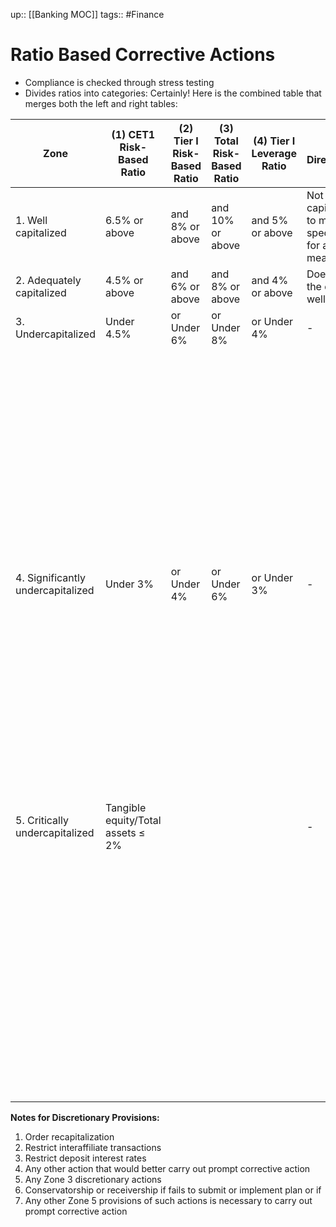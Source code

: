 up:: [[Banking MOC]]
tags:: #Finance 
# Ratio Based Corrective Actions
- Compliance is checked through stress testing
- Divides ratios into categories:
Certainly! Here is the combined table that merges both the left and right tables:

| Zone                              | (1) CET1 Risk-Based Ratio         | (2) Tier I Risk-Based Ratio | (3) Total Risk-Based Ratio | (4) Tier I Leverage Ratio | Capital Directive/Other                                                             | Mandatory Provisions                                                                       | Discretionary Provisions                                                                          |
| --------------------------------- | --------------------------------- | --------------------------- | -------------------------- | ------------------------- | ----------------------------------------------------------------------------------- | ------------------------------------------------------------------------------------------ | ------------------------------------------------------------------------------------------------- |
| 1. Well capitalized               | 6.5% or above                     | and 8% or above             | and 10% or above           | and 5% or above           | Not subject to a capital directive to meet a specific level for any capital measure | No brokered deposits except with FDIC approval                                             | -                                                                                                 |
| 2. Adequately capitalized         | 4.5% or above                     | and 6% or above             | and 8% or above            | and 4% or above           | Does not meet the definition of well capitalized                                    | No brokered deposits                                                                       | Order recapitalization                                                                            |
| 3. Undercapitalized               | Under 4.5%                        | or Under 6%                 | or Under 8%                | or Under 4%               | -                                                                                   | - Suspend dividends and management fees                                                    | 1. Restrict interaffiliate transactions                                                           |
|                                   |                                   |                             |                            |                           |                                                                                     | - Require capital restoration plan                                                         | 2. Restrict deposit interest rates                                                                |
|                                   |                                   |                             |                            |                           |                                                                                     | - Restrict asset growth                                                                    | 3. Any other action that would better carry out prompt corrective action                          |
|                                   |                                   |                             |                            |                           |                                                                                     | - Approval required for acquisitions, branching, and new activities                        |                                                                                                   |
|                                   |                                   |                             |                            |                           |                                                                                     | - No brokered deposits                                                                     |                                                                                                   |
| 4. Significantly undercapitalized | Under 3%                          | or Under 4%                 | or Under 6%                | or Under 3%               | -                                                                                   | Same as for Zone 3                                                                         | 1. Any Zone 3 discretionary actions                                                               |
|                                   |                                   |                             |                            |                           |                                                                                     | Order recapitalization\*                                                                   | 2. Conservatorship or receivership if fails to submit or implement plan or if                     |
|                                   |                                   |                             |                            |                           |                                                                                     |                                                                                            | 3. Any other Zone 5 provisions of such actions is necessary to carry out prompt corrective action |
| 5. Critically undercapitalized    | Tangible equity/Total assets ≤ 2% |                             |                            |                           | -                                                                                   | - Same as for Zone 4                                                                       | - Restrict interaffiliate transactions\*                                                          |
|                                   |                                   |                             |                            |                           |                                                                                     | - Restrict deposit interest rates\*                                                        | - Restrict deposit interest rates\*                                                               |
|                                   |                                   |                             |                            |                           |                                                                                     | - Pay off officers restricted                                                              |                                                                                                   |
|                                   |                                   |                             |                            |                           |                                                                                     | - Receiver/conservator within 90 days\*                                                    |                                                                                                   |
|                                   |                                   |                             |                            |                           |                                                                                     | - Receive FDIC plan if Zone 5 for four quarters after becoming critically undercapitalized |                                                                                                   |
|                                   |                                   |                             |                            |                           |                                                                                     | - Suspend payments on subordinated debt\*                                                  |                                                                                                   |
|                                   |                                   |                             |                            |                           |                                                                                     | - Restrict certain other activities                                                        |                                                                                                   |

**Notes for Discretionary Provisions:**
1. Order recapitalization
2. Restrict interaffiliate transactions
3. Restrict deposit interest rates
4. Any other action that would better carry out prompt corrective action
5. Any Zone 3 discretionary actions
6. Conservatorship or receivership if fails to submit or implement plan or if
7. Any other Zone 5 provisions of such actions is necessary to carry out prompt corrective action